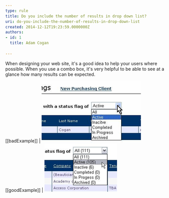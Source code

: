 ```yaml
---
type: rule
title: Do you include the number of results in drop down list?
uri: do-you-include-the-number-of-results-in-drop-down-list
created: 2014-12-12T19:23:59.0000000Z
authors:
- id: 1
  title: Adam Cogan

---
```


When designing your web site, it's a good idea to help your users where possible.                     When you use a combo box, it's very helpful to be able to see at a glance how many                     results can be expected.
 
[[badExample]]
| ![You can't tell the number of results](drop-list-bad.jpg)
[[goodExample]]
| ![The number of results is clearly displayed](drop-list-good.jpg)
